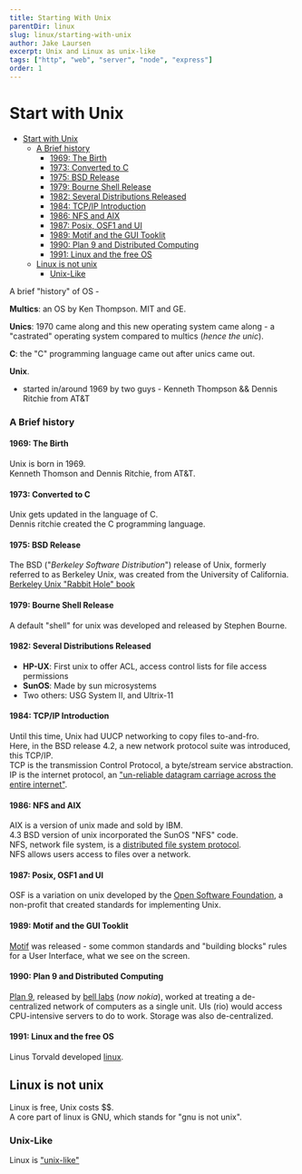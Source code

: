```yaml
---
title: Starting With Unix
parentDir: linux
slug: linux/starting-with-unix
author: Jake Laursen
excerpt: Unix and Linux as unix-like
tags: ["http", "web", "server", "node", "express"]
order: 1
---
```


# Start with Unix
- [Start with Unix](#start-with-unix)
    - [A Brief history](#a-brief-history)
      - [1969: The Birth](#1969-the-birth)
      - [1973: Converted to C](#1973-converted-to-c)
      - [1975: BSD Release](#1975-bsd-release)
      - [1979: Bourne Shell Release](#1979-bourne-shell-release)
      - [1982: Several Distributions Released](#1982-several-distributions-released)
      - [1984: TCP/IP Introduction](#1984-tcpip-introduction)
      - [1986: NFS and AIX](#1986-nfs-and-aix)
      - [1987: Posix, OSF1 and UI](#1987-posix-osf1-and-ui)
      - [1989: Motif and the GUI Tooklit](#1989-motif-and-the-gui-tooklit)
      - [1990: Plan 9 and Distributed Computing](#1990-plan-9-and-distributed-computing)
      - [1991: Linux and the free OS](#1991-linux-and-the-free-os)
  - [Linux is not unix](#linux-is-not-unix)
    - [Unix-Like](#unix-like)

A brief "history" of OS -  

**Multics**: an OS by Ken Thompson. MIT and GE.  

**Unics**: 1970 came along and this new operating system came along - a "castrated" operating system compared to multics (_hence the unic_).  

**C**: the "C" programming language came out after unics came out. 

**Unix**.  
- started in/around 1969 by two guys - Kenneth Thompson && Dennis Ritchie from AT&T

### A Brief history

#### 1969: The Birth
Unix is born in 1969.  
Kenneth Thomson and Dennis Ritchie, from AT&T.  

#### 1973: Converted to C
Unix gets updated in the language of C.  
Dennis ritchie created the C programming language.  

#### 1975: BSD Release
The BSD ("_Berkeley Software Distribution_") release of Unix, formerly referred to as Berkeley Unix, was created from the University of California. [Berkeley Unix "Rabbit Hole" book](https://www.oreilly.com/openbook/opensources/book/kirkmck.html)  

#### 1979: Bourne Shell Release
A default "shell" for unix was developed and released by  Stephen Bourne.  

#### 1982: Several Distributions Released
- **HP-UX**: First unix to offer ACL, access control lists for file access permissions
- **SunOS**: Made by sun microsystems
- Two others: USG System II, and Ultrix-11

#### 1984: TCP/IP Introduction
Until this time, Unix had UUCP networking to copy files to-and-fro.  
Here, in the BSD release 4.2, a new network protocol suite was introduced, this TCP/IP.    
TCP is the transmission Control Protocol, a byte/stream service abstraction.  
IP is the internet protocol, an ["un-reliable datagram carriage across the entire internet"](https://gunkies.org/wiki/TCP/IP).  


#### 1986: NFS and AIX
AIX is a version of unix made and sold by IBM.  
4.3 BSD version of unix incorporated the SunOS "NFS" code.  
NFS, network file system, is a [distributed file system protocol](https://en.wikipedia.org/wiki/Network_File_System).  
NFS allows users access to files over a network.

#### 1987: Posix, OSF1 and UI 
OSF is a variation on unix developed by the [Open Software Foundation](https://en.wikipedia.org/wiki/Open_Software_Foundation), a non-profit that created standards for implementing Unix.  

#### 1989: Motif and the GUI Tooklit
[Motif](https://en.wikipedia.org/wiki/Motif_(software)) was released - some common standards and "building blocks" rules for a User Interface, what we see on the screen.  

#### 1990: Plan 9 and Distributed Computing
[Plan 9](https://en.wikipedia.org/wiki/Plan_9_from_Bell_Labs), released by [bell labs](https://en.wikipedia.org/wiki/Bell_Labs) (_now nokia_), worked at treating a de-centralized network of computers as a single unit. UIs (rio) would access CPU-intensive servers to do to work. Storage was also de-centralized.   

#### 1991: Linux and the free OS
Linus Torvald developed [linux](https://www.linux.org/).
## Linux is not unix
Linux is free, Unix costs $$.  
A core part of linux is GNU, which stands for "gnu is not unix".  

### Unix-Like
Linux is ["unix-like"](https://en.wikipedia.org/wiki/Unix-like)
